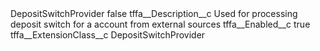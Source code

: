 <?xml version="1.0" encoding="UTF-8"?>
<CustomMetadata xmlns="http://soap.sforce.com/2006/04/metadata" xmlns:xsi="http://www.w3.org/2001/XMLSchema-instance" xmlns:xsd="http://www.w3.org/2001/XMLSchema">
    <label>DepositSwitchProvider</label>
    <protected>false</protected>
    <values>
        <field>tffa__Description__c</field>
        <value xsi:type="xsd:string">Used for processing deposit switch for a account from external sources</value>
    </values>
    <values>
        <field>tffa__Enabled__c</field>
        <value xsi:type="xsd:boolean">true</value>
    </values>
    <values>
        <field>tffa__ExtensionClass__c</field>
        <value xsi:type="xsd:string">DepositSwitchProvider</value>
    </values>
</CustomMetadata>
